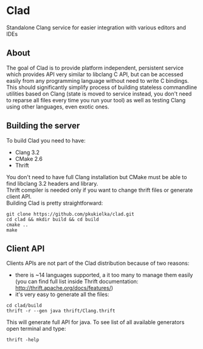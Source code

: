Clad
====
  
Standalone Clang service for easier integration with various editors and IDEs
  
## About
The goal of Clad is to provide platform independent, persistent service which provides API very similar to libclang C API, but can be accessed easily from any programming language without need to write C bindings.  
This should significantly simplify process of building stateless commandline utilities based on Clang (state is moved to service instead, you don't need to reparse all files every time you run your tool) as well as testing Clang using other languages, even exotic ones.  
  
## Building the server
To build Clad you need to have:
- Clang 3.2 
- CMake 2.6
- Thrift
  
You don't need to have full Clang installation but CMake must be able to find libclang 3.2 headers and library.  
Thrift compiler is needed only if you want to change thrift files or generate client API.  
Building Clad is pretty straightforward:

```
git clone https://github.com/pkukielka/clad.git  
cd clad && mkdir build && cd build  
cmake ..  
make  
```

## Client API
Clients APIs are not part of the Clad distribution because of two reasons:
- there is ~14 languages supported, a it too many to manage them easily (you can find full list inside Thrift documentation: http://thrift.apache.org/docs/features/)
- it's very easy to generate all the files:

```
cd clad/build
thrift -r --gen java thrift/Clang.thrift
```

This will generate full API for java. To see list of all available generators open terminal and type:

```
thrift -help
```
